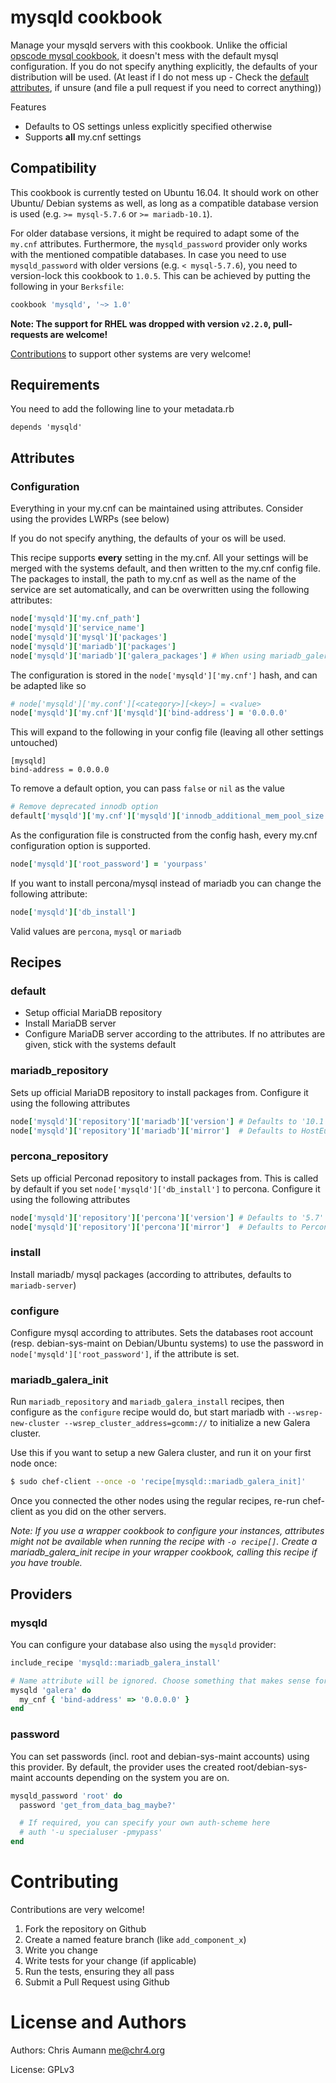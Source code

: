 # mysqld cookbook

Manage your mysqld servers with this cookbook.
Unlike the official [opscode mysql cookbook](https://github.com/opscode-cookbooks/mysql),
it doesn't mess with the default mysql configuration. If you do not specify anything explicitly, the
defaults of your distribution will be used.
(At least if I do not mess up - Check the
[default attributes](https://github.com/chr4/chef-mysqld/blob/master/attributes/defaults.rb),
if unsure (and file a pull request if you need to correct anything))

Features

* Defaults to OS settings unless explicitly specified otherwise
* Supports **all** my.cnf settings

## Compatibility
This cookbook is currently tested on Ubuntu 16.04. It should work on other Ubuntu/ Debian systems as well, as long as a compatible database version is used (e.g. `>= mysql-5.7.6` or `>= mariadb-10.1`).

For older database versions, it might be required to adapt some of the `my.cnf` attributes. Furthermore, the `mysqld_password` provider only works with the mentioned compatible databases. In case you need to use `mysqld_password` with older versions (e.g. `< mysql-5.7.6`), you need to version-lock this cookbook to `1.0.5`. This can be achieved by putting the following in your `Berksfile`:

```ruby
cookbook 'mysqld', '~> 1.0'
```

**Note: The support for RHEL was dropped with version `v2.2.0`, pull-requests are welcome!**

[Contributions](https://github.com/chr4/chef-mysqld#contributing) to support other systems are very
welcome!

## Requirements

You need to add the following line to your metadata.rb

    depends 'mysqld'


## Attributes

### Configuration

Everything in your my.cnf can be maintained using attributes.
Consider using the provides LWRPs (see below)

If you do not specify anything, the defaults of your os will be used.

This recipe supports **every** setting in the my.cnf.  All your settings will be merged with the
systems default, and then written to the my.cnf config file. The packages to install, the path to
my.cnf as well as the name of the service are set automatically, and can be overwritten using the
following attributes:


```ruby
node['mysqld']['my.cnf_path']
node['mysqld']['service_name']
node['mysqld']['mysql']['packages']
node['mysqld']['mariadb']['packages']
node['mysqld']['mariadb']['galera_packages'] # When using mariadb_galera_install recipe
```

The configuration is stored in the ```node['mysqld']['my.cnf']``` hash, and can be adapted like so


```ruby
# node['mysqld']['my.conf'][<category>][<key>] = <value>
node['mysqld']['my.cnf']['mysqld']['bind-address'] = '0.0.0.0'
```

This will expand to the following in your config file (leaving all other settings untouched)

```
[mysqld]
bind-address = 0.0.0.0
```

To remove a default option, you can pass `false` or `nil` as the value

```ruby
# Remove deprecated innodb option
default['mysqld']['my.cnf']['mysqld']['innodb_additional_mem_pool_size'] = false
```

As the configuration file is constructed from the config hash, every my.cnf configuration option is
supported.


```ruby
node['mysqld']['root_password'] = 'yourpass'
```


If you want to install percona/mysql instead of mariadb you can change the following attribute:

```ruby
node['mysqld']['db_install']
```

Valid values are `percona`, `mysql` or `mariadb`


## Recipes

### default

- Setup official MariaDB repository
- Install MariaDB server
- Configure MariaDB server according to the attributes. If no attributes are given, stick with the
  systems default


### mariadb\_repository

Sets up official MariaDB repository to install packages from.
Configure it using the following attributes

```ruby
node['mysqld']['repository']['mariadb']['version'] # Defaults to '10.1'
node['mysqld']['repository']['mariadb']['mirror']  # Defaults to HostEurope mirror
```

### percona\_repository

Sets up official Perconad repository to install packages from. This is called by default
if you set `node['mysqld']['db_install']` to percona.
Configure it using the following attributes

```ruby
node['mysqld']['repository']['percona']['version'] # Defaults to '5.7'
node['mysqld']['repository']['percona']['mirror']  # Defaults to Percona Main Mirror.
```

### install

Install mariadb/ mysql packages (according to attributes, defaults to `mariadb-server`)

### configure

Configure mysql according to attributes. Sets the databases root account (resp. debian-sys-maint on
Debian/Ubuntu systems) to use the password in `node['mysqld']['root_password']`, if the attribute is
set.

### mariadb\_galera\_init

Run `mariadb_repository` and `mariadb_galera_install` recipes, then configure as the `configure`
recipe would do, but start mariadb with `--wsrep-new-cluster --wsrep_cluster_address=gcomm://` to
initialize a new Galera cluster.

Use this if you want to setup a new Galera cluster, and run it on your first node once:

```bash
$ sudo chef-client --once -o 'recipe[mysqld::mariadb_galera_init]'
```

Once you connected the other nodes using the regular recipes, re-run chef-client as you did on the
other servers.

*Note: If you use a wrapper cookbook to configure your instances, attributes might not be available
when running the recipe with `-o recipe[]`. Create a mariadb_galera_init recipe in your wrapper
cookbook, calling this recipe if you have trouble.*


## Providers

### mysqld

You can configure your database also using the `mysqld` provider:


```ruby
include_recipe 'mysqld::mariadb_galera_install'

# Name attribute will be ignored. Choose something that makes sense for you
mysqld 'galera' do
  my_cnf { 'bind-address' => '0.0.0.0' }
end
```

### password

You can set passwords (incl. root and debian-sys-maint accounts) using this provider.
By default, the provider uses the created root/debian-sys-maint accounts depending on the system you
are on.

```ruby
mysqld_password 'root' do
  password 'get_from_data_bag_maybe?'

  # If required, you can specify your own auth-scheme here
  # auth '-u specialuser -pmypass'
end
```


# Contributing

Contributions are very welcome!

1. Fork the repository on Github
2. Create a named feature branch (like `add_component_x`)
3. Write you change
4. Write tests for your change (if applicable)
5. Run the tests, ensuring they all pass
6. Submit a Pull Request using Github


# License and Authors

Authors: Chris Aumann <me@chr4.org>

License: GPLv3
